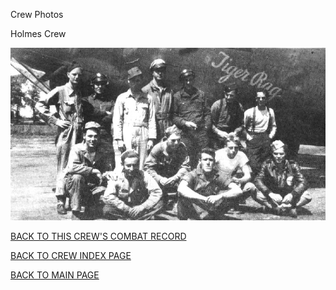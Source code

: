 
Crew Photos






 




Holmes Crew  
  

![](Holmes.jpg)
  
  

[BACK TO THIS CREW'S COMBAT RECORD](../crews/Holmes.md)  

[BACK TO CREW INDEX PAGE](../000crews.md)  

[BACK TO MAIN PAGE](../index.md)


